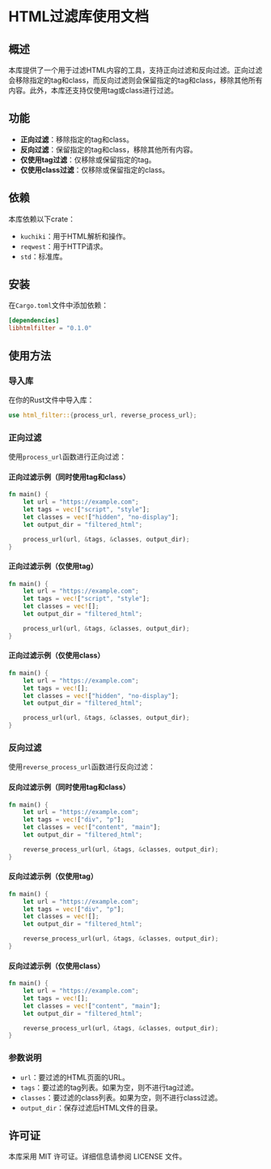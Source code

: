 # HTML过滤库使用文档

## 概述

本库提供了一个用于过滤HTML内容的工具，支持正向过滤和反向过滤。正向过滤会移除指定的tag和class，而反向过滤则会保留指定的tag和class，移除其他所有内容。此外，本库还支持仅使用tag或class进行过滤。

## 功能

- **正向过滤**：移除指定的tag和class。
- **反向过滤**：保留指定的tag和class，移除其他所有内容。
- **仅使用tag过滤**：仅移除或保留指定的tag。
- **仅使用class过滤**：仅移除或保留指定的class。

## 依赖

本库依赖以下crate：

- `kuchiki`：用于HTML解析和操作。
- `reqwest`：用于HTTP请求。
- `std`：标准库。

## 安装

在`Cargo.toml`文件中添加依赖：

```toml
[dependencies]
libhtmlfilter = "0.1.0"
```

## 使用方法

### 导入库

在你的Rust文件中导入库：

```rust
use html_filter::{process_url, reverse_process_url};
```

### 正向过滤

使用`process_url`函数进行正向过滤：

#### 正向过滤示例（同时使用tag和class）

```rust
fn main() {
    let url = "https://example.com";
    let tags = vec!["script", "style"];
    let classes = vec!["hidden", "no-display"];
    let output_dir = "filtered_html";

    process_url(url, &tags, &classes, output_dir);
}
```

#### 正向过滤示例（仅使用tag）

```rust
fn main() {
    let url = "https://example.com";
    let tags = vec!["script", "style"];
    let classes = vec![];
    let output_dir = "filtered_html";

    process_url(url, &tags, &classes, output_dir);
}
```

#### 正向过滤示例（仅使用class）

```rust
fn main() {
    let url = "https://example.com";
    let tags = vec![];
    let classes = vec!["hidden", "no-display"];
    let output_dir = "filtered_html";

    process_url(url, &tags, &classes, output_dir);
}
```

### 反向过滤

使用`reverse_process_url`函数进行反向过滤：

#### 反向过滤示例（同时使用tag和class）

```rust
fn main() {
    let url = "https://example.com";
    let tags = vec!["div", "p"];
    let classes = vec!["content", "main"];
    let output_dir = "filtered_html";

    reverse_process_url(url, &tags, &classes, output_dir);
}
```

#### 反向过滤示例（仅使用tag）

```rust
fn main() {
    let url = "https://example.com";
    let tags = vec!["div", "p"];
    let classes = vec![];
    let output_dir = "filtered_html";

    reverse_process_url(url, &tags, &classes, output_dir);
}
```

#### 反向过滤示例（仅使用class）

```rust
fn main() {
    let url = "https://example.com";
    let tags = vec![];
    let classes = vec!["content", "main"];
    let output_dir = "filtered_html";

    reverse_process_url(url, &tags, &classes, output_dir);
}
```

### 参数说明

- `url`：要过滤的HTML页面的URL。
- `tags`：要过滤的tag列表。如果为空，则不进行tag过滤。
- `classes`：要过滤的class列表。如果为空，则不进行class过滤。
- `output_dir`：保存过滤后HTML文件的目录。

## 许可证

本库采用 MIT 许可证。详细信息请参阅 LICENSE 文件。
